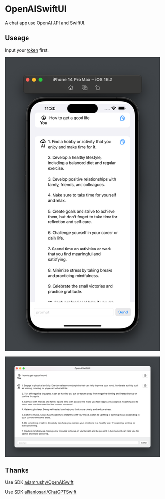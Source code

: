 # OpenAISwiftUI

A chat app use OpenAI API and SwiftUI.

## Useage

Input your [token](https://platform.openai.com/account/api-keys) first.

![Preview](./Images/Preview-20230302-vye.png)

![Preview-mac](./Images/Preview-mac-20230302-wpp.png)

## Thanks

Use SDK [adamrushy/OpenAISwift](https://github.com/adamrushy/OpenAISwift)

Use SDK [alfianlosari/ChatGPTSwift](https://github.com/alfianlosari/ChatGPTSwift)

